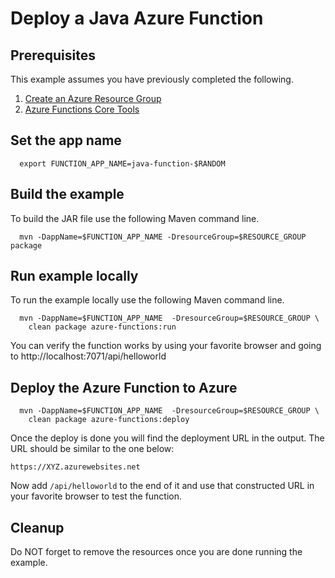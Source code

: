 
# Deploy a Java Azure Function

## Prerequisites

This example assumes you have previously completed the following.

1. [Create an Azure Resource Group](../../group/create/)
1. [Azure Functions Core Tools](https://docs.microsoft.com/en-us/azure/azure-functions/functions-run-local#install-the-azure-functions-core-tools)

## Set the app name

```shell
  export FUNCTION_APP_NAME=java-function-$RANDOM
```

## Build the example

To build the JAR file use the following Maven command line.

````shell
  mvn -DappName=$FUNCTION_APP_NAME -DresourceGroup=$RESOURCE_GROUP package
````

## Run example locally

To run the example locally use the following Maven command line.

````shell
  mvn -DappName=$FUNCTION_APP_NAME  -DresourceGroup=$RESOURCE_GROUP \
    clean package azure-functions:run
````

You can verify the function works by using your favorite browser and going
to  http://localhost:7071/api/helloworld

## Deploy the Azure Function to Azure

```shell
  mvn -DappName=$FUNCTION_APP_NAME  -DresourceGroup=$RESOURCE_GROUP \
    clean package azure-functions:deploy
```

Once the deploy is done you will find the deployment URL in the output. The URL 
should be similar to the one below:

```shell
https://XYZ.azurewebsites.net
```

Now add `/api/helloworld` to the end of it and use that constructed URL in your 
favorite browser to test the function.

## Cleanup

Do NOT forget to remove the resources once you are done running the example.
